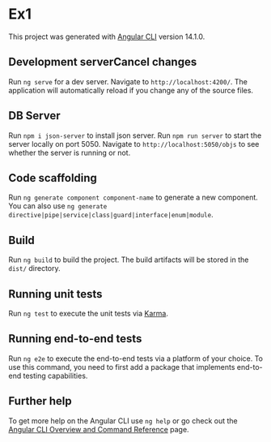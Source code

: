 # Ex1

This project was generated with [Angular CLI](https://github.com/angular/angular-cli) version 14.1.0.

## Development serverCancel changes

Run `ng serve` for a dev server. Navigate to `http://localhost:4200/`. The application will automatically reload if you change any of the source files.

## DB Server

Run `npm i json-server` to install json server.
Run `npm run server` to start the server locally on port 5050. Navigate to `http://localhost:5050/objs` to see whether the server is running or not.

## Code scaffolding

Run `ng generate component component-name` to generate a new component. You can also use `ng generate directive|pipe|service|class|guard|interface|enum|module`.

## Build

Run `ng build` to build the project. The build artifacts will be stored in the `dist/` directory.

## Running unit tests

Run `ng test` to execute the unit tests via [Karma](https://karma-runner.github.io).

## Running end-to-end tests

Run `ng e2e` to execute the end-to-end tests via a platform of your choice. To use this command, you need to first add a package that implements end-to-end testing capabilities.

## Further help

To get more help on the Angular CLI use `ng help` or go check out the [Angular CLI Overview and Command Reference](https://angular.io/cli) page.
